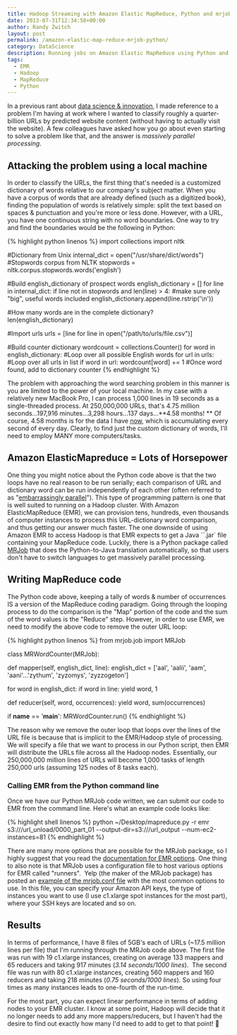 ```yaml
---
title: Hadoop Streaming with Amazon Elastic MapReduce, Python and mrjob
date: 2013-07-31T12:34:58+00:00
author: Randy Zwitch
layout: post
permalink: /amazon-elastic-map-reduce-mrjob-python/
category: DataScience
description: Running jobs on Amazon Elastic MapReduce using Python and MRJob is quite simple. Here's how to do it.
tags:
  - EMR
  - Hadoop
  - MapReduce
  - Python
---
```

In a previous rant about <a title="Data Science & Innovation" href="http://randyzwitch.com/data-science-innovation/" target="_blank">data science & innovation</a>, I made reference to a problem I'm having at work where I wanted to classify roughly a quarter-billion URLs by predicted website content (without having to actually visit the website). A few colleagues have asked how you go about even starting to solve a problem like that, and the answer is _massively parallel processing_.

## Attacking the problem using a local machine

In order to classify the URLs, the first thing that's needed is a customized dictionary of words relative to our company's subject matter. When you have a corpus of words that are already defined (such as a digitized book), finding the population of words is relatively simple: split the text based on spaces & punctuation and you're more or less done. However, with a URL, you have one continuous string with no word boundaries. One way to try and find the boundaries would be the following in Python:

{% highlight python linenos %}
import collections
import nltk

#Dictionary from Unix
internal_dict = open("/usr/share/dict/words")
#Stopwords corpus from NLTK
stopwords = nltk.corpus.stopwords.words('english')

#Build english_dictionary of prospect words
english_dictionary = []
for line in internal_dict:
    if line not in stopwords and len(line) > 4:  #make sure only "big", useful words included
        english_dictionary.append(line.rstrip('\n'))

#How many words are in the complete dictionary?        
len(english_dictionary)

#Import urls
urls = [line for line in open("/path/to/urls/file.csv")]

#Build counter dictionary
wordcount = collections.Counter()
for word in english_dictionary:    #Loop over all possible English words
  for url in urls:     #Loop over all urls in list
    if word in url:
      wordcount[word] += 1 #Once word found, add to dictionary counter
{% endhighlight %}

The problem with approaching the word searching problem in this manner is you are limited to the power of your local machine. In my case with a relatively new MacBook Pro, I can process 1,000 lines in 19 seconds as a single-threaded process. At 250,000,000 URLs, that's 4.75 million seconds...197,916 minutes...3,298 hours...137 days...**4.58 months! ** Of course, 4.58 months is for the data I have <span style="text-decoration: underline;">now</span>, which is accumulating every second of every day. Clearly, to find just the custom dictionary of words, I'll need to employ MANY more computers/tasks.

## Amazon ElasticMapreduce = Lots of Horsepower

One thing you might notice about the Python code above is that the two loops have no real reason to be run serially; each comparison of URL and dictionary word can be run independently of each other (often referred to as "<a title="Embarassingly parallel" href="http://english.stackexchange.com/questions/83677/what-is-embarrassing-about-an-embarrassingly-parallel-problem" target="_blank">embarrassingly parallel</a>"). This type of programming pattern is one that is well suited to running on a Hadoop cluster. With Amazon ElasticMapReduce (EMR), we can provision tens, hundreds, even thousands of computer instances to process this URL-dictionary word comparison, and thus getting our answer much faster. The one downside of using Amazon EMR to access Hadoop is that EMR expects to get a Java ``.jar` file containing your MapReduce code. Luckily, there is a Python package called <a title="MRjob Python package" href="http://pythonhosted.org/mrjob/" target="_blank">MRJob</a> that does the Python-to-Java translation automatically, so that users don't have to switch languages to get massively parallel processing.

## Writing MapReduce code

The Python code above, keeping a tally of words & number of occurrences IS a version of the MapReduce coding paradigm. Going through the looping process to do the comparison is the "Map" portion of the code and the sum of the word values is the "Reduce" step. However, in order to use EMR, we need to modify the above code to remove the outer URL loop:

{% highlight python linenos %}
from mrjob.job import MRJob

class MRWordCounter(MRJob):    

  def mapper(self, english_dict, line):
  english_dict = ['aal', 'aalii', 'aam', 'aani'...'zythum', 'zyzomys', 'zyzzogeton']

  for word in english_dict:
            if word in line:
                yield word, 1

  def reducer(self, word, occurrences):
        yield word, sum(occurrences)

if __name__ == '__main__':
    MRWordCounter.run()
{% endhighlight %}

The reason why we remove the outer loop that loops over the lines of the URL file is because that is implicit to the EMR/Hadoop style of processing. We will specify a file that we want to process in our Python script, then EMR will distribute the URLs file across all the Hadoop nodes. Essentially, our 250,000,000 million lines of URLs will become 1,000 tasks of length 250,000 urls (assuming 125 nodes of 8 tasks each).

### Calling EMR from the Python command line

Once we have our Python MRJob code written, we can submit our code to EMR from the command line. Here's what an example code looks like:

{% highlight shell linenos %}
python ~/Desktop/mapreduce.py -r emr s3://<s3bucket>/url_unload/0000_part_01 --output-dir=s3://<s3bucket>/url_output --num-ec2-instances=81
{% endhighlight %}

There are many more options that are possible for the MRJob package, so I highly suggest that you read the <a title="MRJobs EMR options" href="http://pythonhosted.org/mrjob/guides/emr-quickstart.html" target="_blank">documentation for EMR options</a>. One thing to also note is that MRJob uses a configuration file to host various options for EMR called "runners".  Yelp (the maker of the MRJob package) has posted an <a title="MRJob .conf file" href="https://github.com/Yelp/mrjob/blob/master/mrjob.conf.example" target="_blank">example of the mrjob.conf file</a> with the most common options to use. In this file, you can specify your Amazon API keys, the type of instances you want to use (I use c1.xlarge spot instances for the most part), where your SSH keys are located and so on.

## Results

In terms of performance, I have 8 files of 5GB's each of URLs (~17.5 million lines per file) that I'm running through the MRJob code above. The first file was run with 19 c1.xlarge instances, creating on average 133 mappers and 65 reducers and taking 917 minutes (_3.14 seconds/1000 lines_).  The second file was run with 80 c1.xlarge instances, creating 560 mappers and 160 reducers and taking 218 minutes (_0.75 seconds/1000 lines_). So using four times as many instances leads to one-fourth of the run-time.

For the most part, you can expect linear performance in terms of adding nodes to your EMR cluster. I know at some point, Hadoop will decide that it no longer needs to add any more mappers/reducers, but I haven't had the desire to find out exactly how many I'd need to add to get to that point! 🙂
